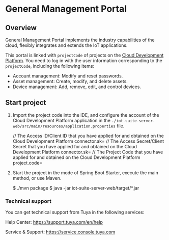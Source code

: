 # General Management Portal
## Overview

General Management Portal implements the industry capabilities of the cloud, flexibly integrates and extends the IoT applications. 

This portal is linked with `projectCode` of projects on the [Cloud Development Platform](https://iot.tuya.com/cloud/). You need to log in with the user information corresponding to the `projectCode`, including the following items:

- Account management: Modify and reset passwords.
- Asset management: Create, modify, and delete assets.
- Device management: Add, remove, edit, and control devices.

## Start project

1. Import the project code into the IDE, and configure the account of the Cloud Development Platform application in the `./iot-suite-server-web/src/main/resources/application.properties` file.
   
    // The Access ID/Client ID that you have applied for and obtained on the Cloud Development Platform
    connector.ak=
    // The Access Secret/Client Secret that you have applied for and obtained on the Cloud Development Platform
    connector.sk=
    // The Project Code that you have applied for and obtained on the Cloud Development Platform
    project.code=

2. Start the project in the mode of Spring Boot Starter, execute the main method, or use Maven.
   
    $ ./mvn package
    $ java -jar iot-suite-server-web/target/*.jar

### Technical support

You can get technical support from Tuya in the following services:

Help Center: https://support.tuya.com/en/help

Service & Support: https://service.console.tuya.com
